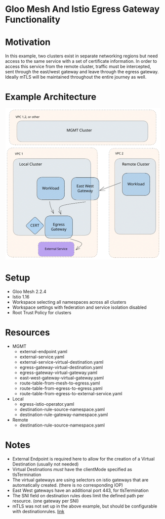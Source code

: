 # Gloo Mesh And Istio Egress Gateway Functionality

# Motivation

In this example, two clusters exist in separate networking regions but need access to the same service with a set of certificate information. In order to access this service from the remote cluster, traffic must be intercepted, sent through the east/west gateway and leave through the egress gateway. Ideally mTLS will be maintained throughout the entire journey as well.

# Example Architecture

![Diagram](./diagram.svg)

# Setup

- Gloo Mesh 2.2.4
- Istio 1.16
- Workspace selecting all namespaces across all clusters
- Workspace settings with federation and service isolation disabled
- Root Trust Policy for clusters

# Resources

- MGMT
  - external-endpoint.yaml
  - external-service.yaml
  - external-service-virtual-destination.yaml
  - egress-gateway-virtual-destination.yaml
  - egress-gateway-virtual-gateway.yaml
  - east-west-gateway-virtual-gateway.yaml
  - route-table-from-mesh-to-egress.yaml
  - route-table-from-egress-to-egress.yaml
  - route-table-from-egress-to-external-service.yaml
- Local
  - egress-istio-operator.yaml
  - destination-rule-source-namespace.yaml
  - destination-rule-gateway-namespace.yaml
- Remote
  - destination-rule-source-namespace.yaml

# Notes

- External Endpoint is required here to allow for the creation of a Virtual Destination (usually not needed)
- Virtual Destinations *must* have the clientMode specified as tlsTermination
- The virtual gateways are using selectors on istio gateways that are automatically created. (there is no corresponding IOP)
- East West gateways have an additional port 443, for tlsTermination
- The SNI field on destination rules does limit the defined path per resource. (one gateway per SNI)
- mTLS was not set up in the above example, but should be configurable with destinationrules. [link](https://istio.io/latest/docs/tasks/traffic-management/egress/egress-tls-origination/#configure-mutual-tls-origination-for-egress-traffic-at-sidecar)

